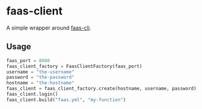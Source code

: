 # faas-client

A simple wrapper around [faas-cli](https://docs.openfaas.com/cli/install/).

## Usage

```python
faas_port = 8080
faas_client_factory = FaasClientFactory(faas_port)
username = "the-username"
password = "the-password"
hostname = "the-hostname"
faas_client = faas_client_factory.create(hostname, username, password)
faas_client.login()
faas_client.build("faas.yml", "my-function")
```
